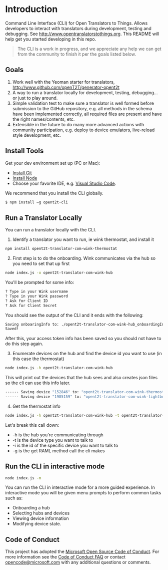 # Introduction

Command Line Interface (CLI) for Open Translators to Things. Allows developers to interact with translators during development, testing and debugging. See http://www.opentranslatorstothings.org. This README will help get you started developing in this repo.

> The CLI is a work in progress, and we appreciate any help we can get from the community to finish it per the goals listed below.

## Goals
1. Work well with the Yeoman starter for translators, http://www.github.com/openT2T/generator-opent2t
2. A way to run a translator locally for development, testing, debugging... or just to play around.
3. Simple validation test to make sure a translator is well formed before submission to the GitHub repository, e.g. all methods in the schema have been implemented correctly, all required files are present and have the right names/contents, etc. 
4. Extensible in the future to do many more advanced actions with community participation, e.g. deploy to device emulators, live-reload style development, etc. 

## Install Tools

Get your dev environment set up (PC or Mac):
* [Install Git](http://git-scm.com/downloads)
* [Install Node](https://nodejs.org/en/download/)
* Choose your favorite IDE, e.g. [Visual Studio Code](https://code.visualstudio.com/).

We recommend that you install the CLI globally.

```bash
$ npm install –g opent2t-cli
```

## Run a Translator Locally

You can run a translator locally with the CLI. 

1. Identify a translator you want to run, ie wink thermostat, and install it
```bash
npm install opent2t-translator-com-wink-thermostat
```
2. First step is to do the onboarding. Wink communicates via the hub so you need to set that up first
```bash
node index.js -o opent2t-translator-com-wink-hub
```

You'll be prompted for some info:
```bash
? Type in your Wink username
? Type in your Wink password
? Ask for Client ID
? Ask for Client Secret
```

You should see the output of the CLI and it ends with the following:
```bash
Saving onboaringInfo to: ./opent2t-translator-com-wink-hub_onboardingInfo.json
Saved!
```
After this, your access token info has been saved so you should not have to do this step again.

3. Enumerate devices on the hub and find the device id you want to use (in this case the thermostat)
```bash
node index.js -h opent2t-translator-com-wink-hub
```
This will print out the devices that the hub sees and also creates json files so the cli can use this info later.

```bash
------ Saving device "152846" to: "opent2t-translator-com-wink-thermostat_device_152846.json"
------ Saving device "1985159" to: "opent2t-translator-com-wink-lightbulb_device_1985159.json"
```

4. Get the thermostat info
```bash
node index.js -h opent2t-translator-com-wink-hub -t opent2t-translator-com-wink-thermostat -i 152846 -g ThermostatResURI
```
Let's break this call down:
* -h is the hub you're communicating through
* -t is the device type you want to talk to
* -i is the id of the specific device you want to talk to
* -g is the get RAML method call the cli makes

## Run the CLI in interactive mode

```bash
node index.js -m
```

You can run the CLI in interactive mode for a more guided experience.  In interactive mode you will be given menu prompts to perform common tasks such as:
* Onboarding a hub
* Selecting hubs and devices
* Viewing device information
* Modifying device state.

## Code of Conduct
This project has adopted the [Microsoft Open Source Code of Conduct](https://opensource.microsoft.com/codeofconduct/). For more information see the [Code of Conduct FAQ](https://opensource.microsoft.com/codeofconduct/faq/) or contact [opencode@microsoft.com](mailto:opencode@microsoft.com) with any additional questions or comments.
